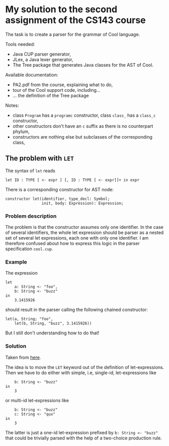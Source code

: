 # My solution to the second assignment of the CS143 course

The task is to create a parser for the grammar of Cool language.

Tools needed:

- Java CUP parser generator,
- JLex, a Java lexer generator,
- The Tree package that generates Java classes for the AST of Cool.

Available documentation:

- PA2.pdf from the course, explaining what to do,
- tour of the Cool support code, including...
- ... the definition of the Tree package

Notes:

- class `Program` has a `programc` constructor, class `class_` has a
  `class_c` constructor,
- other constructors don't have an `c` suffix as there is no
  counterpart phylum,
- constructors are nothing else but subclasses of the corresponding class,

## The problem with `LET`

The syntax of `let` reads

```
let ID : TYPE [ <- expr ] [, ID : TYPE [ <- expr]]+ in expr
```

There is a corresponding constructor for AST node:

```
constructor let(identifier, type_decl: Symbol;
                init, body: Expression): Expression;
```

### Problem description

The problem is that the constructor assumes only one identifier. In
the case of several identifiers, the whole let expression should be
parser as a nested set of several let expressions, each one with only
one identifier. I am therefore confused about how to express this
logic in the parser specification `cool.cup`.

### Example

The expression

```
let
    a: String <- "foo",
    b: String <- "buzz"
in
    3.1415926
```

should result in the parser calling the following chained constructor:

```
let(a, String; "foo",
    let(b, String, "buzz", 3.1415926))
```

But I still don't understanding how to do that!

### Solution

Taken from [here](https://github.com/egaburov/CS143-Compilers-Stanford/blob/master/PA3/cool.y).

The idea is to move the `LET` keyword out of the definition of
let-expressions. Then we have to do either with simple, i.e,
single-id, let-expressions like

```
    b: String <- "buzz"
in
    3
```

or multi-id let-expressions like

```
    b: String <- "buzz"
    c: String <- "qux"
in
    3
```

The latter is just a one-id let-expression prefixed by `b: String <-
"buzz"` that could be trivially parsed with the help of a two-choice
production rule.
